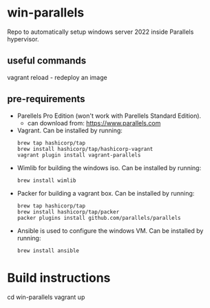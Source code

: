 # win-parallels
Repo to automatically setup windows server 2022 inside Parallels hypervisor.

## useful commands
vagrant reload - redeploy an image

## pre-requirements
- Parellels Pro Edition (won't work with Parellels Standard Edition). 
    - can download from: https://www.parallels.com
- Vagrant. Can be installed by running:
    ```
    brew tap hashicorp/tap
    brew install hashicorp/tap/hashicorp-vagrant
    vagrant plugin install vagrant-parallels
    ```
- Wimlib for building the windows iso. Can be installed by running:
    ```
    brew install wimlib
    ```
- Packer for building a vagrant box. Can be installed by running:
    ```
    brew tap hashicorp/tap
    brew install hashicorp/tap/packer
    packer plugins install github.com/parallels/parallels
    ```
- Ansible is used to configure the windows VM. Can be installed by running:
   ```
   brew install ansible
   ```
# Build instructions
cd win-parallels
vagrant up

